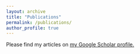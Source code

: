 ```yaml
---
layout: archive
title: "Publications"
permalink: /publications/
author_profile: true
---
```


Please find my articles on <u><a href="{{author.googlescholar}}">my Google Scholar profile</a>.</u>

<!-- {% if author.googlescholar %}
  Please find my articles on <u><a href="{{author.googlescholar}}">my Google Scholar profile</a>.</u>
{% endif %}

{% include base_path %}

{% for post in site.publications reversed %}
  {% include archive-single.html %}
{% endfor %} -->

